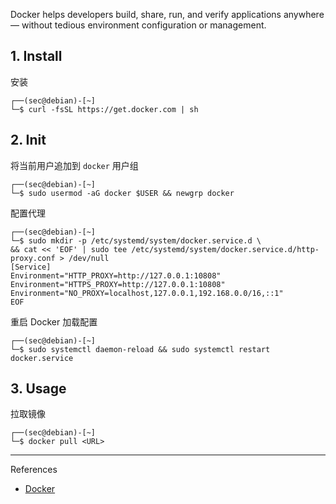 Docker helps developers build, share, run, and verify applications anywhere — without tedious environment configuration or management.

## 1. Install

安装

```
┌──(sec@debian)-[~]
└─$ curl -fsSL https://get.docker.com | sh
```

## 2. Init

将当前用户追加到 `docker` 用户组

```
┌──(sec@debian)-[~]
└─$ sudo usermod -aG docker $USER && newgrp docker
```

配置代理

```
┌──(sec@debian)-[~]
└─$ sudo mkdir -p /etc/systemd/system/docker.service.d \
&& cat << 'EOF' | sudo tee /etc/systemd/system/docker.service.d/http-proxy.conf > /dev/null
[Service]
Environment="HTTP_PROXY=http://127.0.0.1:10808"
Environment="HTTPS_PROXY=http://127.0.0.1:10808"
Environment="NO_PROXY=localhost,127.0.0.1,192.168.0.0/16,::1"
EOF
```

重启 Docker 加载配置

```
┌──(sec@debian)-[~]
└─$ sudo systemctl daemon-reload && sudo systemctl restart docker.service
```

## 3. Usage

拉取镜像

```
┌──(sec@debian)-[~]
└─$ docker pull <URL>
```

---

References

- [Docker](https://www.docker.com/)

